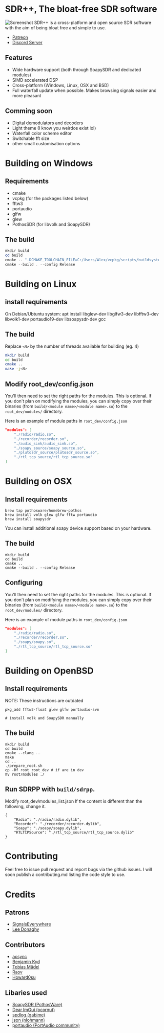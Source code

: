 # SDR++, The bloat-free SDR software

![Screenshot](https://i.imgur.com/WejsiFN.png)
SDR++ is a cross-platform and open source SDR software with the aim of being bloat free and simple to use.

* [Patreon](https://patreon.com/ryzerth)
* [Discord Server](https://discord.gg/aFgWjyD)


## Features

* Wide hardware support (both through SoapySDR and dedicated modules)
* SIMD accelerated DSP
* Cross-platform (Windows, Linux, OSX and BSD)
* Full waterfall update when possible. Makes browsing signals easier and more pleasant

## Comming soon

* Digital demodulators and decoders
* Light theme (I know you weirdos exist lol)
* Waterfall color scheme editor
* Switchable fft size
* other small customisation options


# Building on Windows

## Requirements

* cmake
* vcpkg (for the packages listed below)
* fftw3
* portaudio
* glfw
* glew
* PothosSDR (for libvolk and SoapySDR)

## The build

```powershell
mkdir build
cd build
cmake .. "-DCMAKE_TOOLCHAIN_FILE=C:/Users/Alex/vcpkg/scripts/buildsystems/vcpkg.cmake" -G "Visual Studio 15 2017 Win64"
cmake --build . --config Release
```

# Building on Linux

## install requirements

On Debian/Ubtuntu system:
apt install libglew-dev libglfw3-dev libfftw3-dev libvolk1-dev portaudio19-dev libsoapysdr-dev gcc

## The build
Replace `<N>` by the number of threads available for building (eg. 4)

```sh
mkdir build
cd build
cmake ..
make -j<N>
```

## Modify root_dev/config.json
You'll then need to set the right paths for the modules.
This is optional. If you don't plan on modifying the modules,
you can simply copy over their binaries (from `build/<module name>/<module name>.so`)
to the `root_dev/modules/` directory.

Here is an example of module paths in `root_dev/config.json`

```json
"modules": [
    "./radio/radio.so",
    "./recorder/recorder.so",
    "./audio_sink/audio_sink.so",
    "./soapy_source/soapy_source.so",
    "./plutosdr_source/plutosdr_source.so",
    "./rtl_tcp_source/rtl_tcp_source.so"
]
```

# Building on OSX
## Install requirements
```
brew tap pothosware/homebrew-pothos
brew install volk glew glfw fftw portaudio
brew install soapysdr
```
You can install additional soapy device support based on your hardware.

## The build
```
mkdir build
cd build
cmake ..
cmake --build . --config Release
```

## Configuring

You'll then need to set the right paths for the modules.
This is optional. If you don't plan on modifying the modules,
you can simply copy over their binaries (from `build/<module name>/<module name>.so`)
to the `root_dev/modules/` directory.

Here is an example of module paths in `root_dev/config.json`

```json
"modules": [
    "./radio/radio.so",
    "./recorder/recorder.so",
    "./soapy/soapy.so",
    "./rtl_tcp_source/rtl_tcp_source.so"
]
```

# Building on OpenBSD
## Install requirements

NOTE: These instructions are outdated
```
pkg_add fftw3-float glew glfw portaudio-svn

# install volk and SoapySDR manually
```

## The build
```
mkdir build
cd build
cmake --clang ..
make
cd ..
./prepare_root.sh
cp -Rf root root_dev # if are in dev
mv root/modules ./
```

## Run SDRPP with `build/sdrpp`.
Modify root_dev/modules_list.json
If the content is different than the following, change it.
```
{
    "Radio": "./radio/radio.dylib",
    "Recorder": "./recorder/recorder.dylib",
    "Soapy": "./soapy/soapy.dylib",
    "RTLTCPSource": "./rtl_tcp_source/rtl_tcp_source.dylib"
}
```

# Contributing

Feel free to issue pull request and report bugs via the github issues.
I will soon publish a contributing.md listing the code style to use.

# Credits

## Patrons
* [SignalsEverywhere](https://signalseverywhere.com/)
* [Lee Donaghy](https://github.com/github)

## Contributors
* [aosync](https://github.com/aosync)
* [Benjamin Kyd](https://github.com/benkyd)
* [Tobias Mädel](https://github.com/Manawyrm)
* [Raov](https://twitter.com/raov_birbtog)
* [Howard0su](https://github.com/howard0su)

## Libaries used
* [SoapySDR (PothosWare)](https://github.com/pothosware/SoapySDR)
* [Dear ImGui (ocornut)](https://github.com/ocornut/imgui)
* [spdlog (gabime)](https://github.com/gabime/spdlog)
* [json (nlohmann)](https://github.com/nlohmann/json)
* [portaudio (PortAudio community)](http://www.portaudio.com/)
